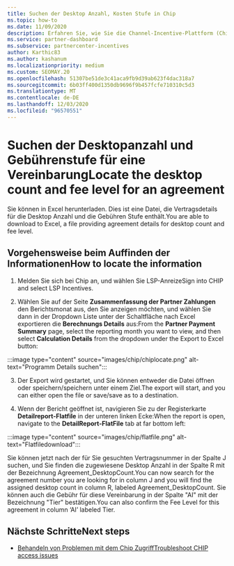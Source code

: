 ```yaml
---
title: Suchen der Desktop Anzahl, Kosten Stufe in Chip
ms.topic: how-to
ms.date: 11/09/2020
description: Erfahren Sie, wie Sie die Channel-Incentive-Plattform (Chip) verwenden, um die Informationen zur Desktop Anzahl und zur Gebühr für eine Vereinbarung zu ermitteln.
ms.service: partner-dashboard
ms.subservice: partnercenter-incentives
author: Karthic83
ms.author: kashanum
ms.localizationpriority: medium
ms.custom: SEOMAY.20
ms.openlocfilehash: 51307be51de3c41aca9fb9d39ab623f4dac318a7
ms.sourcegitcommit: 6b03ff400d1350db9696f9b457fcfe710310c5d3
ms.translationtype: MT
ms.contentlocale: de-DE
ms.lasthandoff: 12/03/2020
ms.locfileid: "96570551"
---
```

# <a name="locate-the-desktop-count-and-fee-level-for-an-agreement"></a><span data-ttu-id="561d7-103">Suchen der Desktopanzahl und Gebührenstufe für eine Vereinbarung</span><span class="sxs-lookup"><span data-stu-id="561d7-103">Locate the desktop count and fee level for an agreement</span></span>

<span data-ttu-id="561d7-104">Sie können in Excel herunterladen. Dies ist eine Datei, die Vertragsdetails für die Desktop Anzahl und die Gebühren Stufe enthält.</span><span class="sxs-lookup"><span data-stu-id="561d7-104">You are able to download to Excel, a file providing agreement details for desktop count and fee level.</span></span>

## <a name="how-to-locate-the-information"></a><span data-ttu-id="561d7-105">Vorgehensweise beim Auffinden der Informationen</span><span class="sxs-lookup"><span data-stu-id="561d7-105">How to locate the information</span></span>

1. <span data-ttu-id="561d7-106">Melden Sie sich bei Chip an, und wählen Sie LSP-Anreize</span><span class="sxs-lookup"><span data-stu-id="561d7-106">Sign into CHIP and select LSP Incentives.</span></span>

2. <span data-ttu-id="561d7-107">Wählen Sie auf der Seite **Zusammenfassung der Partner Zahlungen** den Berichtsmonat aus, den Sie anzeigen möchten, und wählen Sie dann in der Dropdown Liste unter der Schaltfläche nach Excel exportieren die **Berechnungs Details** aus:</span><span class="sxs-lookup"><span data-stu-id="561d7-107">From the **Partner Payment Summary** page, select the reporting month you want to view, and then select **Calculation Details** from the dropdown under the Export to Excel button:</span></span>

:::image type="content" source="images/chip/chiplocate.png" alt-text="Programm Details suchen":::

3. <span data-ttu-id="561d7-109">Der Export wird gestartet, und Sie können entweder die Datei öffnen oder speichern/speichern unter einem Ziel.</span><span class="sxs-lookup"><span data-stu-id="561d7-109">The export will start, and you can either open the file or save/save as to a destination.</span></span>

4. <span data-ttu-id="561d7-110">Wenn der Bericht geöffnet ist, navigieren Sie zu der Registerkarte **Detailreport-Flatfile** in der unteren linken Ecke:</span><span class="sxs-lookup"><span data-stu-id="561d7-110">When the report is open, navigate to the **DetailReport-FlatFile** tab at far bottom left:</span></span>

:::image type="content" source="images/chip/flatfile.png" alt-text="Flatfiledownload":::

<span data-ttu-id="561d7-112">Sie können jetzt nach der für Sie gesuchten Vertragsnummer in der Spalte J suchen, und Sie finden die zugewiesene Desktop Anzahl in der Spalte R mit der Bezeichnung Agreement_DesktopCount.</span><span class="sxs-lookup"><span data-stu-id="561d7-112">You can now search for the agreement number you are looking for in column J and you will find the assigned desktop count in column R, labeled Agreement_DesktopCount.</span></span> <span data-ttu-id="561d7-113">Sie können auch die Gebühr für diese Vereinbarung in der Spalte "AI" mit der Bezeichnung "Tier" bestätigen.</span><span class="sxs-lookup"><span data-stu-id="561d7-113">You can also confirm the Fee Level for this agreement in column ‘AI’ labeled Tier.</span></span>

## <a name="next-steps"></a><span data-ttu-id="561d7-114">Nächste Schritte</span><span class="sxs-lookup"><span data-stu-id="561d7-114">Next steps</span></span>

- [<span data-ttu-id="561d7-115">Behandeln von Problemen mit dem Chip Zugriff</span><span class="sxs-lookup"><span data-stu-id="561d7-115">Troubleshoot CHIP access issues</span></span>](chip-access-trouble.md)
